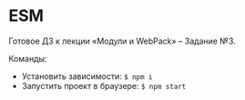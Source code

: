 # ESM
Готовое ДЗ к лекции «Модули и WebPack» – Задание №3.

Команды:

- Установить зависимости: `$ npm i`
- Запустить проект в браузере: `$ npm start`